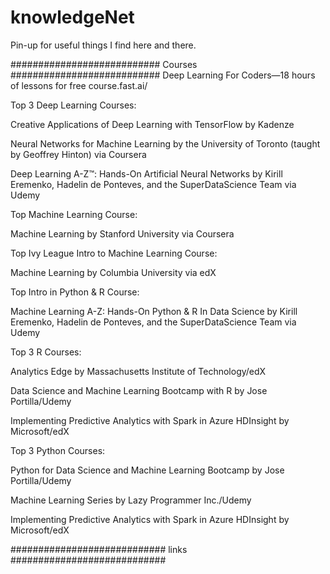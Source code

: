 # knowledgeNet
Pin-up for useful things I find here and there.

###########################
Courses
###########################
Deep Learning For Coders—18 hours of lessons for free
course.fast.ai/

Top 3 Deep Learning Courses:

Creative Applications of Deep Learning with TensorFlow by Kadenze

Neural Networks for Machine Learning by the University of Toronto (taught by Geoffrey Hinton) via Coursera

Deep Learning A-Z™: Hands-On Artificial Neural Networks by Kirill Eremenko, Hadelin de Ponteves, and the SuperDataScience Team via Udemy

Top Machine Learning Course:

Machine Learning by Stanford University via Coursera

Top Ivy League Intro to Machine Learning Course:

Machine Learning by Columbia University via edX

Top Intro in Python & R Course:

Machine Learning A-Z: Hands-On Python & R In Data Science by Kirill Eremenko, Hadelin de Ponteves, and the SuperDataScience Team via Udemy

Top 3 R Courses:

Analytics Edge by Massachusetts Institute of Technology/edX

Data Science and Machine Learning Bootcamp with R by Jose Portilla/Udemy

Implementing Predictive Analytics with Spark in Azure HDInsight by Microsoft/edX

Top 3 Python Courses:

Python for Data Science and Machine Learning Bootcamp by Jose Portilla/Udemy

Machine Learning Series by Lazy Programmer Inc./Udemy

Implementing Predictive Analytics with Spark in Azure HDInsight by Microsoft/edX

############################
links
############################

